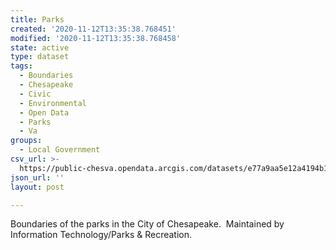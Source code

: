 ```yaml
---
title: Parks
created: '2020-11-12T13:35:38.768451'
modified: '2020-11-12T13:35:38.768458'
state: active
type: dataset
tags:
  - Boundaries
  - Chesapeake
  - Civic
  - Environmental
  - Open Data
  - Parks
  - Va
groups:
  - Local Government
csv_url: >-
  https://public-chesva.opendata.arcgis.com/datasets/e77a9aa5e12a4194b15ae6cb6dadc578_14.csv?outSR=%7B%22latestWkid%22%3A2284%2C%22wkid%22%3A102747%7D
json_url: ''
layout: post

---
```

Boundaries of the parks in the City of Chesapeake.  Maintained by Information Technology/Parks &amp; Recreation.
